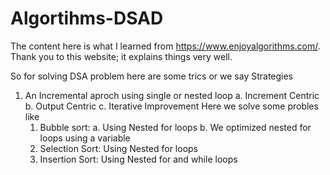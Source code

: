 # Algortihms-DSAD
The content here is what I learned from https://www.enjoyalgorithms.com/. Thank you to this website; it explains things very well.

So for solving DSA problem here are some trics or we say Strategies  

1.  An Incremental aproch using single or nested loop
    a. Increment Centric
    b. Output Centric
    c. Iterative Improvement 
    Here we solve some probles like
    1. Bubble sort: a. Using Nested for loops b. We optimized nested for loops using a variable 
    2. Selection Sort: Using Nested for loops
    3. Insertion Sort: Using Nested for and while loops
